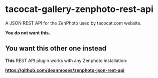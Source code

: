 tacocat-gallery-zenphoto-rest-api
=================================

A JSON REST API for the ZenPhoto used by tacocat.com website.

**You do not want this.**

## You want this other one instead
**This** REST API plugin works with any Zenphoto installation:

**https://github.com/deanmoses/zenphoto-json-rest-api**

